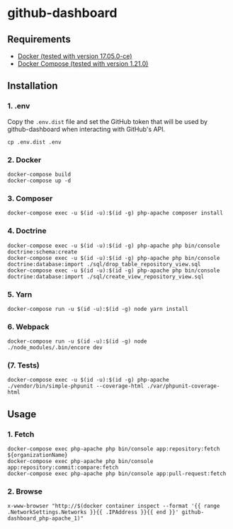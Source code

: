 # github-dashboard

## Requirements

* [Docker (tested with version 17.05.0-ce)](https://docs.docker.com/install/)
* [Docker Compose (tested with version 1.21.0)](https://docs.docker.com/compose/install/)

## Installation

### 1. .env

Copy the `.env.dist` file and set the GitHub token that will be used by github-dashboard when interacting with GitHub's API.

```
cp .env.dist .env
```

### 2. Docker

```
docker-compose build
docker-compose up -d
```

### 3. Composer

```
docker-compose exec -u $(id -u):$(id -g) php-apache composer install
```

### 4. Doctrine

```
docker-compose exec -u $(id -u):$(id -g) php-apache php bin/console doctrine:schema:create
docker-compose exec -u $(id -u):$(id -g) php-apache php bin/console doctrine:database:import ./sql/drop_table_repository_view.sql
docker-compose exec -u $(id -u):$(id -g) php-apache php bin/console doctrine:database:import ./sql/create_view_repository_view.sql
```

### 5. Yarn

```
docker-compose run -u $(id -u):$(id -g) node yarn install
```

### 6. Webpack

```
docker-compose run -u $(id -u):$(id -g) node ./node_modules/.bin/encore dev
```

### (7. Tests)

```
docker-compose exec -u $(id -u):$(id -g) php-apache ./vendor/bin/simple-phpunit --coverage-html ./var/phpunit-coverage-html
```

## Usage

### 1. Fetch

```
docker-compose exec php-apache php bin/console app:repository:fetch ${organizationName}
docker-compose exec php-apache php bin/console app:repository:commit:compare:fetch
docker-compose exec php-apache php bin/console app:pull-request:fetch
```

### 2. Browse

```
x-www-browser "http://$(docker container inspect --format '{{ range .NetworkSettings.Networks }}{{ .IPAddress }}{{ end }}' github-dashboard_php-apache_1)"
```
